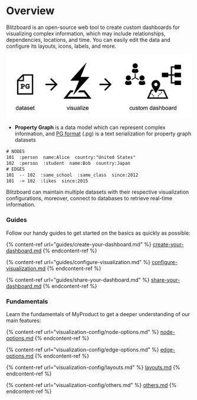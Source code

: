 # Overview

Blitzboard is an open-source web tool to create custom dashboards for visualizing complex information, which may include relationships, dependencies, locations, and time. You can easily edit the data and configure its layouts, icons, labels, and more.&#x20;

![](.gitbook/assets/images.png)

* **Property Graph** is a data model which can represent complex information, and [PG format](https://pg-format.readthedocs.io/en/0.3/contents/pg-format.html) (.pg) is a text serialization for property graph datasets&#x20;

```
# NODES
101  :person  name:Alice  country:"United States"
102  :person  :student  name:Bob  country:Japan
# EDGES
101  -- 102  :same_school  :same_class  since:2012
101  -> 102  :likes  since:2015
```

Blitzboard can maintain multiple datasets with their respective visualization configurations, moreover, connect to databases to retrieve real-time information.

### Guides

Follow our handy guides to get started on the basics as quickly as possible:

{% content-ref url="guides/create-your-dashboard.md" %}
[create-your-dashboard.md](guides/create-your-dashboard.md)
{% endcontent-ref %}

{% content-ref url="guides/configure-visualization.md" %}
[configure-visualization.md](guides/configure-visualization.md)
{% endcontent-ref %}

{% content-ref url="guides/share-your-dashboard.md" %}
[share-your-dashboard.md](guides/share-your-dashboard.md)
{% endcontent-ref %}

### Fundamentals

Learn the fundamentals of MyProduct to get a deeper understanding of our main features:

{% content-ref url="visualization-config/node-options.md" %}
[node-options.md](visualization-config/node-options.md)
{% endcontent-ref %}

{% content-ref url="visualization-config/edge-options.md" %}
[edge-options.md](visualization-config/edge-options.md)
{% endcontent-ref %}

{% content-ref url="visualization-config/layouts.md" %}
[layouts.md](visualization-config/layouts.md)
{% endcontent-ref %}

{% content-ref url="visualization-config/others.md" %}
[others.md](visualization-config/others.md)
{% endcontent-ref %}
